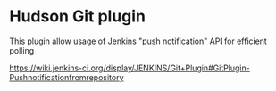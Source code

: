 Hudson Git plugin
=================

This plugin allow usage of Jenkins "push notification" API for efficient polling

https://wiki.jenkins-ci.org/display/JENKINS/Git+Plugin#GitPlugin-Pushnotificationfromrepository